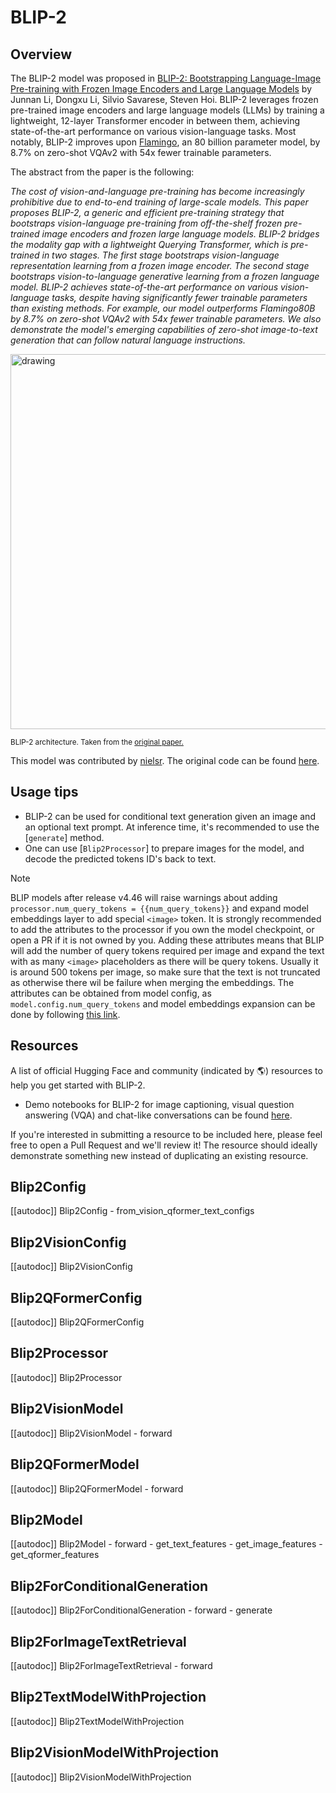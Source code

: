 <!--Copyright 2023 The HuggingFace Team. All rights reserved.

Licensed under the Apache License, Version 2.0 (the "License"); you may not use this file except in compliance with
the License. You may obtain a copy of the License at

http://www.apache.org/licenses/LICENSE-2.0

Unless required by applicable law or agreed to in writing, software distributed under the License is distributed on
an "AS IS" BASIS, WITHOUT WARRANTIES OR CONDITIONS OF ANY KIND, either express or implied. See the License for the
specific language governing permissions and limitations under the License.

⚠️ Note that this file is in Markdown but contain specific syntax for our doc-builder (similar to MDX) that may not be
rendered properly in your Markdown viewer.

-->

# BLIP-2

## Overview

The BLIP-2 model was proposed in [BLIP-2: Bootstrapping Language-Image Pre-training with Frozen Image Encoders and Large Language Models](https://arxiv.org/abs/2301.12597) by
Junnan Li, Dongxu Li, Silvio Savarese, Steven Hoi. BLIP-2 leverages frozen pre-trained image encoders and large language models (LLMs) by training a lightweight, 12-layer Transformer
encoder in between them, achieving state-of-the-art performance on various vision-language tasks. Most notably, BLIP-2 improves upon [Flamingo](https://arxiv.org/abs/2204.14198), an 80 billion parameter model, by 8.7%
on zero-shot VQAv2 with 54x fewer trainable parameters. 

The abstract from the paper is the following:

*The cost of vision-and-language pre-training has become increasingly prohibitive due to end-to-end training of large-scale models. This paper proposes BLIP-2, a generic and efficient pre-training strategy that bootstraps vision-language pre-training from off-the-shelf frozen pre-trained image encoders and frozen large language models. BLIP-2 bridges the modality gap with a lightweight Querying Transformer, which is pre-trained in two stages. The first stage bootstraps vision-language representation learning from a frozen image encoder. The second stage bootstraps vision-to-language generative learning from a frozen language model. BLIP-2 achieves state-of-the-art performance on various vision-language tasks, despite having significantly fewer trainable parameters than existing methods. For example, our model outperforms Flamingo80B by 8.7% on zero-shot VQAv2 with 54x fewer trainable parameters. We also demonstrate the model's emerging capabilities of zero-shot image-to-text generation that can follow natural language instructions.*

<img src="https://huggingface.co/datasets/huggingface/documentation-images/resolve/main/transformers/model_doc/blip2_architecture.jpg"
alt="drawing" width="600"/> 

<small> BLIP-2 architecture. Taken from the <a href="https://arxiv.org/abs/2301.12597">original paper.</a> </small>

This model was contributed by [nielsr](https://huggingface.co/nielsr).
The original code can be found [here](https://github.com/salesforce/LAVIS/tree/5ee63d688ba4cebff63acee04adaef2dee9af207).

## Usage tips

- BLIP-2 can be used for conditional text generation given an image and an optional text prompt. At inference time, it's recommended to use the [`generate`] method.
- One can use [`Blip2Processor`] to prepare images for the model, and decode the predicted tokens ID's back to text.

> [!NOTE]
> BLIP models after release v4.46 will raise warnings about adding `processor.num_query_tokens = {{num_query_tokens}}` and expand model embeddings layer to add special `<image>` token. It is strongly recommended to add the attributes to the processor if you own the model checkpoint, or open a PR if it is not owned by you. Adding these attributes means that BLIP will add the number of query tokens required per image and expand the text with as many `<image>` placeholders as there will be query tokens. Usually it is around 500 tokens per image, so make sure that the text is not truncated as otherwise there wil be failure when merging the embeddings.
The attributes can be obtained from model config, as `model.config.num_query_tokens` and model embeddings expansion can be done by following [this link](https://gist.github.com/zucchini-nlp/e9f20b054fa322f84ac9311d9ab67042). 

## Resources

A list of official Hugging Face and community (indicated by 🌎) resources to help you get started with BLIP-2.

- Demo notebooks for BLIP-2 for image captioning, visual question answering (VQA) and chat-like conversations can be found [here](https://github.com/NielsRogge/Transformers-Tutorials/tree/master/BLIP-2).

If you're interested in submitting a resource to be included here, please feel free to open a Pull Request and we'll review it! The resource should ideally demonstrate something new instead of duplicating an existing resource.

## Blip2Config

[[autodoc]] Blip2Config
    - from_vision_qformer_text_configs

## Blip2VisionConfig

[[autodoc]] Blip2VisionConfig

## Blip2QFormerConfig

[[autodoc]] Blip2QFormerConfig

## Blip2Processor

[[autodoc]] Blip2Processor

## Blip2VisionModel

[[autodoc]] Blip2VisionModel
    - forward

## Blip2QFormerModel

[[autodoc]] Blip2QFormerModel
    - forward

## Blip2Model

[[autodoc]] Blip2Model
    - forward
    - get_text_features
    - get_image_features
    - get_qformer_features

## Blip2ForConditionalGeneration

[[autodoc]] Blip2ForConditionalGeneration
    - forward
    - generate

## Blip2ForImageTextRetrieval

[[autodoc]] Blip2ForImageTextRetrieval
    - forward

## Blip2TextModelWithProjection

[[autodoc]] Blip2TextModelWithProjection

## Blip2VisionModelWithProjection

[[autodoc]] Blip2VisionModelWithProjection
